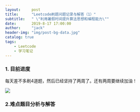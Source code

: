 ```yaml
---
layout:     post
title:      "Leetcode刷题问题记录与解答（1）"
subtitle:   " \"利用暑假时间提升算法思想和编程能力\""
date:       2019-8-17 17:00:00
author:     "jack"
header-img: "img/post-bg-data.jpg"
catalog: true
tags:
    - Leetcode
    - 学习笔记
---
```


### 1. 目前进度

每天差不多刷4道题，然后已经坚持了两周了。还有两周要继续加油！

![](https://jackyanghc-picture.oss-cn-beijing.aliyuncs.com/20190817113232.png)

### 2.难点题目分析与解答

